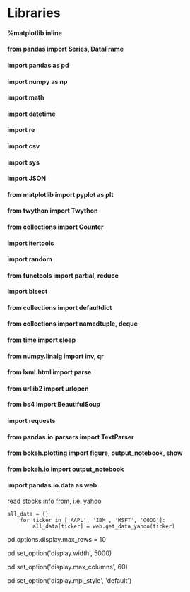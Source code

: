 # Libraries


#### %matplotlib inline

#### from pandas import Series, DataFrame
#### import pandas as pd
#### import numpy as np
#### import math
#### import datetime
#### import re
#### import csv
#### import sys
#### import JSON


#### from matplotlib import pyplot as plt
#### from twython import Twython


#### from collections import Counter
#### import itertools
#### import random
#### from functools import partial, reduce
#### import bisect
#### from collections import defaultdict
#### from collections import namedtuple, deque
#### from time import sleep
#### from numpy.linalg import inv, qr


#### from lxml.html import parse
#### from urllib2 import urlopen

#### from bs4 import BeautifulSoup
#### import requests

#### from pandas.io.parsers import TextParser


#### from bokeh.plotting import figure, output_notebook, show
#### from bokeh.io import output_notebook



#### import pandas.io.data as web
read stocks info from, i.e. yahoo

	all_data = {}
		for ticker in ['AAPL', 'IBM', 'MSFT', 'GOOG']:
    		all_data[ticker] = web.get_data_yahoo(ticker)


pd.options.display.max_rows = 10

pd.set_option('display.width', 5000) 

pd.set_option('display.max_columns', 60)

pd.set_option('display.mpl_style', 'default')


